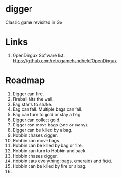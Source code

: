 # digger
Classic game revisited in Go

# Links
1. OpenDingux Software list: https://github.com/retrogamehandheld/OpenDingux

# Roadmap
1. Digger can fire. 
2. Fireball hits the wall.
2. Bag starts to shake. 
3. Bag can fall. Multiple bags can fall.
4. Bag can turn to gold or stay a bag.
3. Digger can collect gold.
4. Digger can move bags (one or many).
4. Digger can be killed by a bag.
5. Nobbin chases digger.
6. Nobbin can move bags.
7. Nobbin can be killed by bag or fire.
8. Nobbin can turn to Hobbin and back.
8. Hobbin chases digger.
9. Hobbin eats everything: bags, emeralds and field.
11. Hobbin can be killed by fire or a bag.
12. 